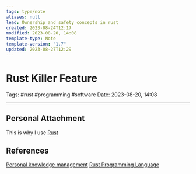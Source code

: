 ```yaml
---
tags: type/note
aliases: null
lead: Ownership and safety concepts in rust
created: 2023-08-24T12:17
modified: 2023-08-20, 14:08
template-type: Note
template-version: "1.7"
updated: 2023-08-27T12:29
---
```


# Rust Killer Feature

Tags: #rust #programming #software 
Date: 2023-08-20, 14:08

---



## Personal Attachment

This is why I use [Rust](Rust.md)

## References

[Personal knowledge management](Personal%20knowledge%20management.md)
[Rust Programming Language](https://www.rust-lang.org/)
